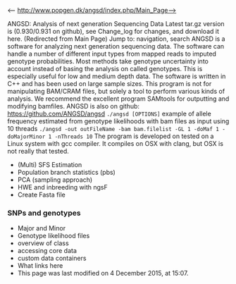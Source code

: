 <-- http://www.popgen.dk/angsd/index.php/Main_Page-->

ANGSD: Analysis of next generation Sequencing Data
Latest tar.gz version is (0.930/0.931 on github), see Change_log for changes, and download it  here.
(Redirected from Main Page)
Jump to: navigation, search
ANGSD is a software for analyzing next generation sequencing data. The software can handle a number of different input types from mapped reads to imputed genotype probabilities. Most methods take genotype uncertainty into account instead of basing the analysis on called genotypes. This is especially useful for low and medium depth data. The software is written in C++ and has been used on large sample sizes.
This program is not for manipulating BAM/CRAM files, but solely a tool to perform various kinds of analysis. We recommend the excellent program SAMtools for outputting and modifying bamfiles.
ANGSD is also on github: https://github.com/ANGSD/angsd
` ./angsd [OPTIONS] `
example of allele frequency estimated from genotype likelihoods with bam files as input using 10 threads
` ./angsd -out outFileName -bam bam.filelist -GL 1 -doMaf 1 -doMajorMinor 1 -nThreads 10 `
The program is developed on tested on a Linux system with gcc compiler. It compiles on OSX with clang, but OSX is not really that tested.
* (Multi) SFS Estimation
* Population branch statistics (pbs)
* PCA (sampling approach)
* HWE and inbreeding with ngsF
* Create Fasta file
### SNPs and genotypes
* Major and Minor
* Genotype likelihood files
* overview of class
* accessing core data
* custom data containers
* What links here
* This page was last modified on 4 December 2015, at 15:07.